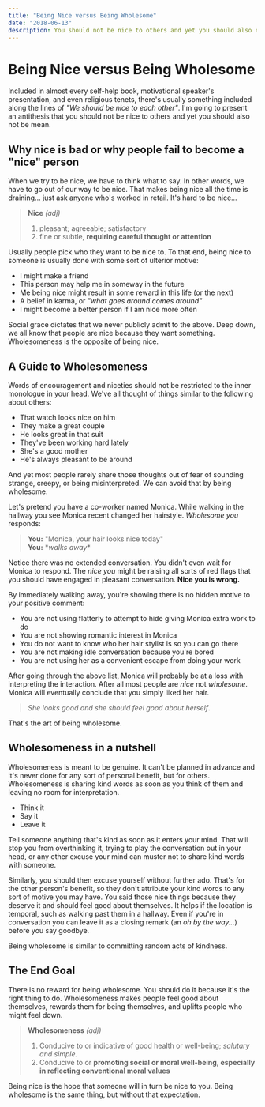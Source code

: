 ```yaml
---
title: "Being Nice versus Being Wholesome"
date: "2018-06-13"
description: You should not be nice to others and yet you should also not be mean.
---
```


# Being Nice versus Being Wholesome
Included in almost every self-help book, motivational speaker's presentation, and even religious tenets, there's usually something included along the lines of *"We should be nice to each other"*. I'm going to present an antithesis that you should not be nice to others and yet you should also not be mean.

## Why nice is bad or why people fail to become a "nice" person
When we try to be nice, we have to think what to say. In other words, we have to go out of our way to be nice. That makes being nice all the time is draining... just ask anyone who's worked in retail. It's hard to be nice...

> **Nice** *(adj)*  
> 1. pleasant; agreeable; satisfactory  
> 2. fine or subtle, **requiring careful thought or attention**

Usually people pick who they want to be nice to. To that end, being nice to someone is usually done with some sort of ulterior motive:

* I might make a friend
* This person may help me in someway in the future
* Me being nice might result in some reward in this life (or the next)
* A belief in karma, or *"what goes around comes around"*
* I might become a better person if I am nice more often

Social grace dictates that we never publicly admit to the above. Deep down, we all know that people are nice because they want something. Wholesomeness is the opposite of being nice.


## A Guide to Wholesomeness
Words of encouragement and niceties should not be restricted to the inner monologue in your head. We've all thought of things similar to the following about others:

* That watch looks nice on him
* They make a great couple
* He looks great in that suit
* They've been working hard lately
* She's a good mother
* He's always pleasant to be around

And yet most people rarely share those thoughts out of fear of sounding strange, creepy, or being misinterpreted. We can avoid that by being wholesome.

Let's pretend you have a co-worker named Monica. While walking in the hallway you see Monica recent changed her hairstyle. *Wholesome you* responds:

> **You:** "Monica, your hair looks nice today"  
> **You:** \**walks away*\*

Notice there was no extended conversation. You didn't even wait for Monica to respond. The *nice you* might be raising all sorts of red flags that you should have engaged in pleasant conversation. **Nice you is wrong.**

By immediately walking away, you're showing there is no hidden motive to your positive comment:

* You are not using flatterly to attempt to hide giving Monica extra work to do
* You are not showing romantic interest in Monica
* You do not want to know who her hair stylist is so you can go there
* You are not making idle conversation because you're bored
* You are not using her as a convenient escape from doing your work

After going through the above list, Monica will probably be at a loss with interpreting the interaction. After all most people are *nice* not *wholesome*. Monica will eventually conclude that you simply liked her hair.

> *She looks good and she should feel good about herself*.

That's the art of being wholesome.


## Wholesomeness in a nutshell
Wholesomeness is meant to be genuine. It can't be planned in advance and it's never done for any sort of personal benefit, but for others. Wholesomeness is sharing kind words as soon as you think of them and leaving no room for interpretation.

* Think it
* Say it
* Leave it

Tell someone anything that's kind as soon as it enters your mind. That will stop you from overthinking it, trying to play the conversation out in your head, or any other excuse your mind can muster not to share kind words with someone.

Similarly, you should then excuse yourself without further ado. That's for the other person's benefit, so they don't attribute your kind words to any sort of motive you may have. You said those nice things because they deserve it and should feel good about themselves. It helps if the location is temporal, such as walking past them in a hallway. Even if you're in conversation you can leave it as a closing remark (an *oh by the way...*) before you say goodbye.

Being wholesome is similar to committing random acts of kindness.


## The End Goal
There is no reward for being wholesome. You should do it because it's the right thing to do. Wholesomeness makes people feel good about themselves, rewards them for being themselves, and uplifts people who might feel down.


> **Wholesomeness** *(adj)*  
> 1. Conducive to or indicative of good health or well-being; *salutary and simple.*  
> 2. Conducive to or **promoting social or moral well-being, especially in reflecting conventional moral values**


Being nice is the hope that someone will in turn be nice to you. Being wholesome is the same thing, but without that expectation.
